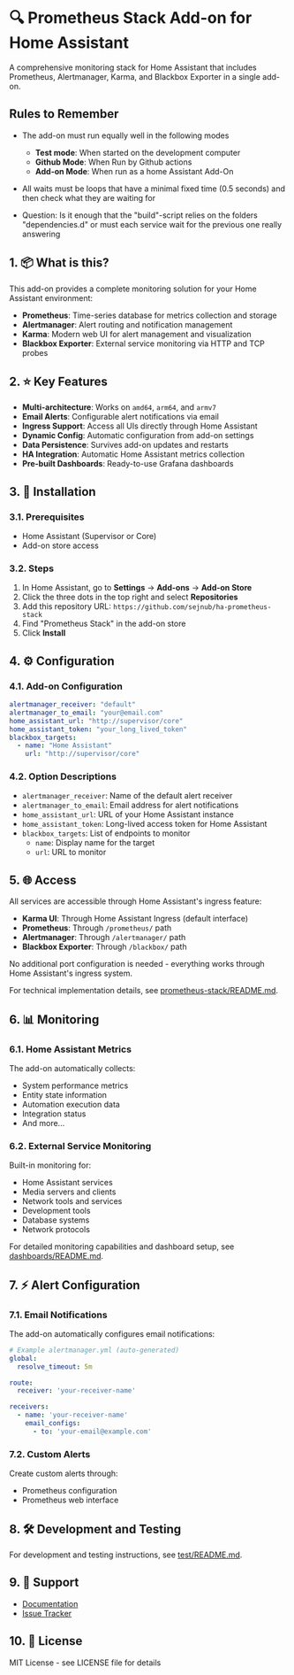 # 🔍 Prometheus Stack Add-on for Home Assistant

A comprehensive monitoring stack for Home Assistant that includes Prometheus, Alertmanager, Karma, and Blackbox Exporter in a single add-on.



## Rules to Remember

- The add-on must run equally well in the following modes

  - **Test mode**: When started on the development computer
  - **Github Mode**: When Run by Github actions
  - **Add-on Mode**: When run as a home Assistant Add-On

- All waits must be loops that have a minimal fixed time (0.5 seconds) and then check what they are waiting for

- Question: Is it enough that the "build"-script relies on the folders "dependencies.d" or must each service wait for the previous one really answering



## 1. 📦 What is this?

This add-on provides a complete monitoring solution for your Home Assistant environment:

- **Prometheus**: Time-series database for metrics collection and storage
- **Alertmanager**: Alert routing and notification management
- **Karma**: Modern web UI for alert management and visualization
- **Blackbox Exporter**: External service monitoring via HTTP and TCP probes


## 2. ⭐ Key Features

- **Multi-architecture**: Works on `amd64`, `arm64`, and `armv7`
- **Email Alerts**: Configurable alert notifications via email
- **Ingress Support**: Access all UIs directly through Home Assistant
- **Dynamic Config**: Automatic configuration from add-on settings
- **Data Persistence**: Survives add-on updates and restarts
- **HA Integration**: Automatic Home Assistant metrics collection
- **Pre-built Dashboards**: Ready-to-use Grafana dashboards

## 3. 🚀 Installation

### 3.1. Prerequisites
- Home Assistant (Supervisor or Core)
- Add-on store access

### 3.2. Steps
1. In Home Assistant, go to **Settings** → **Add-ons** → **Add-on Store**
2. Click the three dots in the top right and select **Repositories**
3. Add this repository URL: `https://github.com/sejnub/ha-prometheus-stack`
4. Find "Prometheus Stack" in the add-on store
5. Click **Install**

## 4. ⚙️ Configuration

### 4.1. Add-on Configuration

```yaml
alertmanager_receiver: "default"
alertmanager_to_email: "your@email.com"
home_assistant_url: "http://supervisor/core"
home_assistant_token: "your_long_lived_token"
blackbox_targets:
  - name: "Home Assistant"
    url: "http://supervisor/core"
```

### 4.2. Option Descriptions

- `alertmanager_receiver`: Name of the default alert receiver
- `alertmanager_to_email`: Email address for alert notifications
- `home_assistant_url`: URL of your Home Assistant instance
- `home_assistant_token`: Long-lived access token for Home Assistant
- `blackbox_targets`: List of endpoints to monitor
  - `name`: Display name for the target
  - `url`: URL to monitor

## 5. 🌐 Access

All services are accessible through Home Assistant's ingress feature:

- **Karma UI**: Through Home Assistant Ingress (default interface)
- **Prometheus**: Through `/prometheus/` path
- **Alertmanager**: Through `/alertmanager/` path
- **Blackbox Exporter**: Through `/blackbox/` path

No additional port configuration is needed - everything works through Home Assistant's ingress system.

For technical implementation details, see [prometheus-stack/README.md](prometheus-stack/README.md).

## 6. 📊 Monitoring

### 6.1. Home Assistant Metrics
The add-on automatically collects:
- System performance metrics
- Entity state information
- Automation execution data
- Integration status
- And more...

### 6.2. External Service Monitoring
Built-in monitoring for:
- Home Assistant services
- Media servers and clients
- Network tools and services
- Development tools
- Database systems
- Network protocols

For detailed monitoring capabilities and dashboard setup, see [dashboards/README.md](dashboards/README.md).

## 7. ⚡ Alert Configuration

### 7.1. Email Notifications
The add-on automatically configures email notifications:

```yaml
# Example alertmanager.yml (auto-generated)
global:
  resolve_timeout: 5m

route:
  receiver: 'your-receiver-name'

receivers:
  - name: 'your-receiver-name'
    email_configs:
      - to: 'your-email@example.com'
```

### 7.2. Custom Alerts
Create custom alerts through:
- Prometheus configuration
- Prometheus web interface

## 8. 🛠️ Development and Testing

For development and testing instructions, see [test/README.md](test/README.md).

## 9. 💬 Support

- [Documentation](https://github.com/sejnub/ha-prometheus-stack/wiki)
- [Issue Tracker](https://github.com/sejnub/ha-prometheus-stack/issues)

## 10. 📄 License

MIT License - see LICENSE file for details 